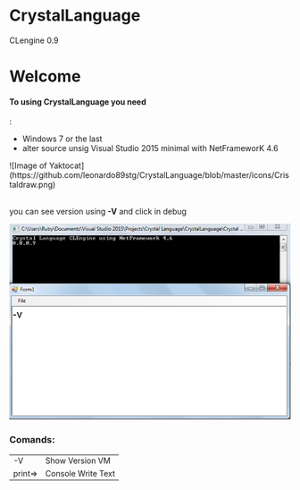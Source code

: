 # CrystalLanguage
CLengine 0.9
<h1>Welcome </h1>
<h4> To using    CrystalLanguage you need</h4>:
<ul>
 <li>Windows  7 or  the last</li>
  <li>alter source  unsig Visual Studio 2015 minimal with NetFrameworK 4.6</li>
 
 
  
 </ul>
![Image of Yaktocat](https://github.com/leonardo89stg/CrystalLanguage/blob/master/icons/Cristaldraw.png)    <br><br>
<p> you can  see version  using  <strong>-V</strong>  and click in debug </p>
 
 ![Image of Yaktocat](https://github.com/leonardo89stg/CrystalLanguage/blob/master/icons/splash.png)
 <h3>Comands:</h3>
 
 
<table>
<tr>
 <td>-V</td> <td>Show Version  VM</td>
 </tr>
<tr>
 <td>print=></td> <td>Console Write Text</td>
 </tr>
</table>
  
